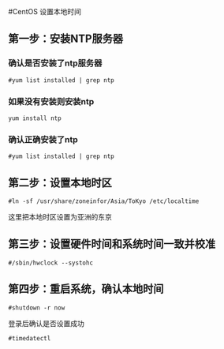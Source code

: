 #CentOS 设置本地时间
## 第一步：安装NTP服务器
### 确认是否安装了ntp服务器
`#yum list installed | grep ntp`
### 如果没有安装则安装ntp
`yum install ntp`
### 确认正确安装了ntp
`#yum list installed | grep ntp`
## 第二步：设置本地时区
`#ln -sf /usr/share/zoneinfor/Asia/ToKyo /etc/localtime`

这里把本地时区设置为亚洲的东京
## 第三步：设置硬件时间和系统时间一致并校准
`#/sbin/hwclock --systohc`
## 第四步：重启系统，确认本地时间
`#shutdown -r now`

登录后确认是否设置成功

`#timedatectl`
